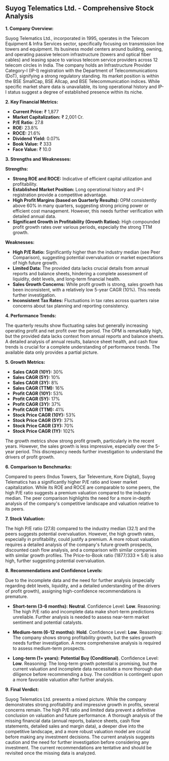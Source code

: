 ## Suyog Telematics Ltd. - Comprehensive Stock Analysis

**1. Company Overview:**

Suyog Telematics Ltd., incorporated in 1995, operates in the Telecom Equipment & Infra Services sector, specifically focusing on transmission line towers and equipment.  Its business model centers around building, owning, and operating passive telecom infrastructure (towers and optical fiber cables) and leasing space to various telecom service providers across 12 telecom circles in India.  The company holds an Infrastructure Provider Category-I (IP-I) registration with the Department of Telecommunications (DoT), signifying a strong regulatory standing.  Its market position is within the BSE SmallCap, BSE Allcap, and BSE Telecommunication indices.  While specific market share data is unavailable, its long operational history and IP-I status suggest a degree of established presence within its niche.

**2. Key Financial Metrics:**

* **Current Price:** ₹ 1,877
* **Market Capitalization:** ₹ 2,001 Cr.
* **P/E Ratio:** 27.8
* **ROE:** 23.8%
* **ROCE:** 21.6%
* **Dividend Yield:** 0.07%
* **Book Value:** ₹ 333
* **Face Value:** ₹ 10.0

**3. Strengths and Weaknesses:**

**Strengths:**

* **Strong ROE and ROCE:**  Indicative of efficient capital utilization and profitability.
* **Established Market Position:**  Long operational history and IP-I registration provide a competitive advantage.
* **High Profit Margins (based on Quarterly Results):**  OPM consistently above 60% in many quarters, suggesting strong pricing power or efficient cost management.  However, this needs further verification with detailed annual data.
* **Significant Growth in Profitability (Growth Ratios):**  High compounded profit growth rates over various periods, especially the strong TTM growth.

**Weaknesses:**

* **High P/E Ratio:**  Significantly higher than the industry median (see Peer Comparison), suggesting potential overvaluation or market expectations of high future growth.
* **Limited Data:**  The provided data lacks crucial details from annual reports and balance sheets, hindering a complete assessment of liquidity, debt levels, and long-term financial health.
* **Sales Growth Concerns:**  While profit growth is strong, sales growth has been inconsistent, with a relatively low 5-year CAGR (10%). This needs further investigation.
* **Inconsistent Tax Rates:** Fluctuations in tax rates across quarters raise concerns about tax planning and reporting consistency.


**4. Performance Trends:**

The quarterly results show fluctuating sales but generally increasing operating profit and net profit over the period.  The OPM is remarkably high, but the provided data lacks context from annual reports and balance sheets.  A detailed analysis of annual results, balance sheet health, and cash flow trends is crucial for a complete understanding of performance trends.  The available data only provides a partial picture.

**5. Growth Metrics:**

* **Sales CAGR (10Y):** 30%
* **Sales CAGR (5Y):** 10%
* **Sales CAGR (3Y):** 8%
* **Sales CAGR (TTM):** 16%
* **Profit CAGR (10Y):** 53%
* **Profit CAGR (5Y):** 17%
* **Profit CAGR (3Y):** 37%
* **Profit CAGR (TTM):** 41%
* **Stock Price CAGR (10Y):** 53%
* **Stock Price CAGR (5Y):** 37%
* **Stock Price CAGR (3Y):** 70%
* **Stock Price CAGR (1Y):** 102%

The growth metrics show strong profit growth, particularly in the recent years. However, the sales growth is less impressive, especially over the 5-year period.  This discrepancy needs further investigation to understand the drivers of profit growth.

**6. Comparison to Benchmarks:**

Compared to peers (Indus Towers, Sar Televenture, Kore Digital), Suyog Telematics has a significantly higher P/E ratio and lower market capitalization.  While its ROE and ROCE are comparable to some peers, the high P/E ratio suggests a premium valuation compared to the industry median.  The peer comparison highlights the need for a more in-depth analysis of the company's competitive landscape and valuation relative to its peers.

**7. Stock Valuation:**

The high P/E ratio (27.8) compared to the industry median (32.1) and the peers suggests potential overvaluation.  However, the high growth rates, especially in profitability, could justify a premium.  A more robust valuation requires a detailed analysis of the company's future growth prospects, discounted cash flow analysis, and a comparison with similar companies with similar growth profiles.  The Price-to-Book ratio (1877/333 ≈ 5.6) is also high, further suggesting potential overvaluation.

**8. Recommendations and Confidence Levels:**

Due to the incomplete data and the need for further analysis (especially regarding debt levels, liquidity, and a detailed understanding of the drivers of profit growth), assigning high-confidence recommendations is premature.

* **Short-term (3-6 months):**  **Neutral**.  Confidence Level: **Low**.  Reasoning:  The high P/E ratio and incomplete data make short-term predictions unreliable.  Further analysis is needed to assess near-term market sentiment and potential catalysts.

* **Medium-term (6-12 months):**  **Hold**. Confidence Level: **Low**. Reasoning:  The company shows strong profitability growth, but the sales growth needs further investigation.  A more comprehensive analysis is required to assess medium-term prospects.

* **Long-term (1+ years):**  **Potential Buy (Conditional)**. Confidence Level: **Low**. Reasoning:  The long-term growth potential is promising, but the current valuation and incomplete data necessitate a more thorough due diligence before recommending a buy.  The condition is contingent upon a more favorable valuation after further analysis.


**9. Final Verdict:**

Suyog Telematics Ltd. presents a mixed picture.  While the company demonstrates strong profitability and impressive growth in profits, several concerns remain.  The high P/E ratio and limited data prevent a definitive conclusion on valuation and future performance.  A thorough analysis of the missing financial data (annual reports, balance sheets, cash flow statements, detailed sales and margin data), a deeper dive into the competitive landscape, and a more robust valuation model are crucial before making any investment decisions.  The current analysis suggests caution and the need for further investigation before considering any investment.  The current recommendations are tentative and should be revisited once the missing data is analyzed.
